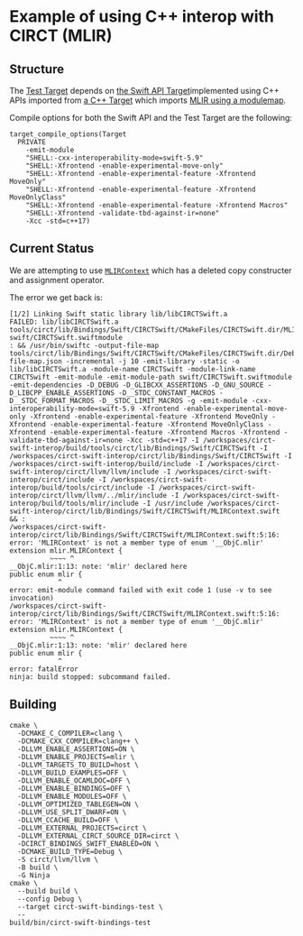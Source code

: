 # Example of using C++ interop with CIRCT (MLIR)

## Structure

The [Test Target](circt/test/Bindings/Swift) depends on [the Swift API Target](circt/lib/Bindings/Swift/CIRCTSwift)implemented using C++ APIs imported from [a C++ Target](circt/lib/Bindings/Swift/Bridge/) which imports [MLIR using a modulemap](circt/llvm/mlir/include/mlir/module.modulemap).

Compile options for both the Swift API and the Test Target are the following:
```
target_compile_options(Target
  PRIVATE
    -emit-module
    "SHELL:-cxx-interoperability-mode=swift-5.9"
    "SHELL:-Xfrontend -enable-experimental-move-only"
    "SHELL:-Xfrontend -enable-experimental-feature -Xfrontend MoveOnly"
    "SHELL:-Xfrontend -enable-experimental-feature -Xfrontend MoveOnlyClass"
    "SHELL:-Xfrontend -enable-experimental-feature -Xfrontend Macros"
    "SHELL:-Xfrontend -validate-tbd-against-ir=none"
    -Xcc -std=c++17)
```

## Current Status

We are attempting to use [`MLIRContext`](circt/llvm/mlir/include/mlir/IR/MLIRContext.h) which has a deleted copy constructer and assignment operator.

The error we get back is:
```
[1/2] Linking Swift static library lib/libCIRCTSwift.a
FAILED: lib/libCIRCTSwift.a tools/circt/lib/Bindings/Swift/CIRCTSwift/CMakeFiles/CIRCTSwift.dir/MLIRContext.swift.o swift/CIRCTSwift.swiftmodule 
: && /usr/bin/swiftc -output-file-map tools/circt/lib/Bindings/Swift/CIRCTSwift/CMakeFiles/CIRCTSwift.dir/Debug/output-file-map.json -incremental -j 10 -emit-library -static -o lib/libCIRCTSwift.a -module-name CIRCTSwift -module-link-name CIRCTSwift -emit-module -emit-module-path swift/CIRCTSwift.swiftmodule -emit-dependencies -D_DEBUG -D_GLIBCXX_ASSERTIONS -D_GNU_SOURCE -D_LIBCPP_ENABLE_ASSERTIONS -D__STDC_CONSTANT_MACROS -D__STDC_FORMAT_MACROS -D__STDC_LIMIT_MACROS -g -emit-module -cxx-interoperability-mode=swift-5.9 -Xfrontend -enable-experimental-move-only -Xfrontend -enable-experimental-feature -Xfrontend MoveOnly -Xfrontend -enable-experimental-feature -Xfrontend MoveOnlyClass -Xfrontend -enable-experimental-feature -Xfrontend Macros -Xfrontend -validate-tbd-against-ir=none -Xcc -std=c++17 -I /workspaces/circt-swift-interop/build/tools/circt/lib/Bindings/Swift/CIRCTSwift -I /workspaces/circt-swift-interop/circt/lib/Bindings/Swift/CIRCTSwift -I /workspaces/circt-swift-interop/build/include -I /workspaces/circt-swift-interop/circt/llvm/llvm/include -I /workspaces/circt-swift-interop/circt/include -I /workspaces/circt-swift-interop/build/tools/circt/include -I /workspaces/circt-swift-interop/circt/llvm/llvm/../mlir/include -I /workspaces/circt-swift-interop/build/tools/mlir/include -I /usr/include /workspaces/circt-swift-interop/circt/lib/Bindings/Swift/CIRCTSwift/MLIRContext.swift    && :
/workspaces/circt-swift-interop/circt/lib/Bindings/Swift/CIRCTSwift/MLIRContext.swift:5:16: error: 'MLIRContext' is not a member type of enum '__ObjC.mlir'
extension mlir.MLIRContext {
          ~~~~ ^
__ObjC.mlir:1:13: note: 'mlir' declared here
public enum mlir {
            ^
error: emit-module command failed with exit code 1 (use -v to see invocation)
/workspaces/circt-swift-interop/circt/lib/Bindings/Swift/CIRCTSwift/MLIRContext.swift:5:16: error: 'MLIRContext' is not a member type of enum '__ObjC.mlir'
extension mlir.MLIRContext {
          ~~~~ ^
__ObjC.mlir:1:13: note: 'mlir' declared here
public enum mlir {
            ^
error: fatalError
ninja: build stopped: subcommand failed.
```

## Building
```
cmake \
  -DCMAKE_C_COMPILER=clang \
  -DCMAKE_CXX_COMPILER=clang++ \
  -DLLVM_ENABLE_ASSERTIONS=ON \
  -DLLVM_ENABLE_PROJECTS=mlir \
  -DLLVM_TARGETS_TO_BUILD=host \
  -DLLVM_BUILD_EXAMPLES=OFF \
  -DLLVM_ENABLE_OCAMLDOC=OFF \
  -DLLVM_ENABLE_BINDINGS=OFF \
  -DLLVM_ENABLE_MODULES=OFF \
  -DLLVM_OPTIMIZED_TABLEGEN=ON \
  -DLLVM_USE_SPLIT_DWARF=ON \
  -DLLVM_CCACHE_BUILD=OFF \
  -DLLVM_EXTERNAL_PROJECTS=circt \
  -DLLVM_EXTERNAL_CIRCT_SOURCE_DIR=circt \
  -DCIRCT_BINDINGS_SWIFT_ENABLED=ON \
  -DCMAKE_BUILD_TYPE=Debug \
  -S circt/llvm/llvm \
  -B build \
  -G Ninja
cmake \
  --build build \
  --config Debug \
  --target circt-swift-bindings-test \
  --
build/bin/circt-swift-bindings-test
```
